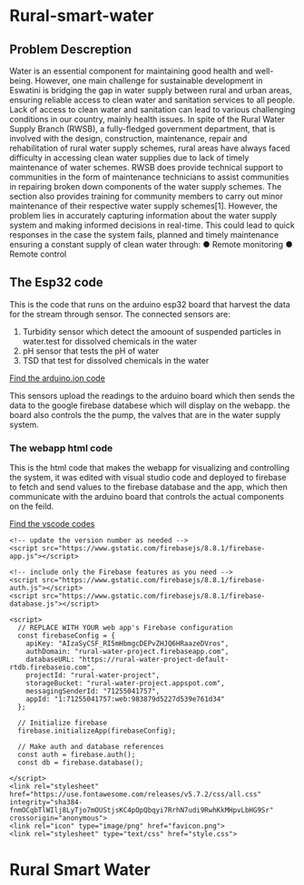 # Rural-smart-water

## Problem Descreption
Water is an essential component for maintaining good health and well-being.
However, one main challenge for sustainable development in Eswatini is bridging the
gap in water supply between rural and urban areas, ensuring reliable access to clean
water and sanitation services to all people. Lack of access to clean water and
sanitation can lead to various challenging conditions in our country, mainly health
issues. In spite of the Rural Water Supply Branch (RWSB), a fully-fledged government
department, that is involved with the design, construction, maintenance, repair and
rehabilitation of rural water supply schemes, rural areas have always faced difficulty
in accessing clean water supplies due to lack of timely maintenance of water
schemes. RWSB does provide technical support to communities in the form of
maintenance technicians to assist communities in repairing broken down
components of the water supply schemes. The section also provides training for
community members to carry out minor maintenance of their respective water
supply schemes[1]. However, the problem lies in accurately capturing information
about the water supply system and making informed decisions in real-time. This
could lead to quick responses in the case the system fails, planned and timely
maintenance ensuring a constant supply of clean water through:
● Remote monitoring
● Remote control

## The Esp32 code
This is the code that runs on the arduino esp32 board that harvest the data for the stream 
through sensor. The connected sensors are:
1. Turbidity sensor which detect the amoount of suspended particles in water.test for dissolved chemicals in the water
2. pH sensor that tests the pH of water
3. TSD  that test for dissolved chemicals in the water

[Find the arduino.ion code](https://github.com/minenhledlamini12/Rural-smart-water/blob/main/firebase_rural-smart-water.ino)

This sensors upload the readings to the arduino board which then sends the data to the google firebase databese which will display on the webapp.
the board also controls the the pump, the valves that are in the water supply system.





### The webapp html code 

This is the html code that makes the webapp for visualizing and controlling the system, it was edited with visual studio code and deployed to firebase 
to fetch and send values to the firebase database and the app, which then communicate with the arduino board that controls the actual components on the 
feild.

[Find the vscode codes](https://github.com/minenhledlamini12/Rural-smart-water/tree/main/firebase-rural-smart-water) 

<!DOCTYPE html>
<!-- Complete Project Details at: https://RandomNerdTutorials.com/ -->
<html>
  <head>
    <meta charset="utf-8">
    <meta name="viewport" content="width=device-width, initial-scale=1">
    <title>ESP IoT Firebase App</title>

    <!-- update the version number as needed -->
    <script src="https://www.gstatic.com/firebasejs/8.8.1/firebase-app.js"></script>

    <!-- include only the Firebase features as you need -->
    <script src="https://www.gstatic.com/firebasejs/8.8.1/firebase-auth.js"></script>
    <script src="https://www.gstatic.com/firebasejs/8.8.1/firebase-database.js"></script>

    <script>
      // REPLACE WITH YOUR web app's Firebase configuration
      const firebaseConfig = {
        apiKey: "AIzaSyCSF_RI5mHbmgcDEPvZHJQ6HRaazeDVros",
        authDomain: "rural-water-project.firebaseapp.com",
        databaseURL: "https://rural-water-project-default-rtdb.firebaseio.com",
        projectId: "rural-water-project",
        storageBucket: "rural-water-project.appspot.com",
        messagingSenderId: "71255041757",
        appId: "1:71255041757:web:983879d5227d539e761d34"
      };

      // Initialize firebase
      firebase.initializeApp(firebaseConfig);

      // Make auth and database references
      const auth = firebase.auth();
      const db = firebase.database();

    </script>
    <link rel="stylesheet" href="https://use.fontawesome.com/releases/v5.7.2/css/all.css" integrity="sha384-fnmOCqbTlWIlj8LyTjo7mOUStjsKC4pOpQbqyi7RrhN7udi9RwhKkMHpvLbHG9Sr" crossorigin="anonymous">
    <link rel="icon" type="image/png" href="favicon.png">
    <link rel="stylesheet" type="text/css" href="style.css">
</head>

<body>
  <!--TOP BAR-->
  <div class="topnav">
    <h1>Rural Smart Water  <i class="fas fa-lightbulb"></i></h1>
  </div>

  <!--AUTHENTICATION BAR (USER DETAILS/LOGOUT BUTTON)-->
  <div id="authentication-bar" style="display: none;">
    <p><span id="authentication-status">User logged in</span>
       <span id="user-details">USEREMAIL</span>
       <a href="/" id="logout-link">[logout]</a>
    </p>
  </div>

  <!--LOGIN FORM-->
  <form id="login-form" style="display: none;">
    <div class="form-elements-container">
      <label for="input-email"><b>Email</b></label>
      <input type="text" placeholder="Enter Username" id="input-email" required>

      <label for="input-password"><b>Password</b></label>
      <input type="password" placeholder="Enter Password" id="input-password" required>

      <button type="submit" id="login-button">Login</button>
      <p id="error-message" style="color:red;"></p>
    </div>
  </form>

  <!--CONTENT (SENSOR READINGS)-->
  <div class="content-sign-in" id="content-sign-in" style="display: none;">
    <div class="card-grid">
      <!--TEMPERATURE-->
      <div class="card">
        <p><i class="fas fa-thermometer-half" style="color:#059e8a;"></i> pH Level</p>
        <p><span class="reading"><span id="temp"></span> </span></p>
      </div>
      <!--HUMIDITY-->
      <div class="card">
        <p><i class="fas fa-tint" style="color:#00add6;"></i> Turbidity</p>
        <p><span class="reading"><span id="hum"></span> NTU</span></p>
      </div>
      <!--PRESSURE-->
      <div class="card">
        <p><i class="fas fa-angle-double-down" style="color:#e1e437;"></i> Solvent Level</p>
        <p><span class="reading"><span id="pres"></span> ppm</span></p>
      </div>
    
      <!--CARD FOR GPIO 12-->
      <div class="card">
        <p class="card-title"><i class="fas fa-lightbulb"></i> PUMP</p>
        <p>
          <button class="button-on" id="btn1On">ON</button>
          <button class="button-off" id="btn1Off">OFF</button>
        </p>
        <p class="state">State:<span id="state1"></span></p>
      </div>

      <!--CARD FOR GPIO 13-->
      <div class="card">
        <p class="card-title"><i class="fas fa-lightbulb"></i> Bi Control Valve</p>
        <p>
          <button class="button-on" id="btn2On">S - F</button>
          <button class="button-off" id="btn2Off">F - T</button>
        </p>
        <p class="state">State:<span id="state2"></span></p>
      </div>

      <!--CARD FOR GPIO 14-->
      <div class="card">
        <p class="card-title"><i class="fas fa-lightbulb"></i> O/P Valve</p>
        <p>
          <button class="button-on" id="btn3On">OPEN</button>
          <button class="button-off" id="btn3Off">CLOSE</button>
        </p>
        <p class="state">State:<span id="state3"></span></p>
      </div>
    </div>
  </div>
    <script src="scripts/auth.js"></script>
    <script src="scripts/index.js"></script>
  </body>
</html>

### The java script code for authentification
this codes cotrols the responsiveness of the app during log in and log out.

document.addEventListener("DOMContentLoaded", function(){

    // listen for auth status changes
    auth.onAuthStateChanged(user => {
        if (user) {
            console.log("user logged in");
            console.log(user);
            setupUI(user);
        } else {
            console.log("user logged out");
            setupUI();
        }
    });

    // login
    const loginForm = document.querySelector('#login-form');
    loginForm.addEventListener('submit', (e) => {
        e.preventDefault();
        // get user info
        const email = loginForm['input-email'].value;
        const password = loginForm['input-password'].value;
        // log the user in
        auth.signInWithEmailAndPassword(email, password).then((cred) => {
            // close the login modal & reset form
            loginForm.reset();
            console.log(email);
        })
        .catch((error) =>{
            const errorCode = error.code;
            const errorMessage = error.message;
            document.getElementById("error-message").innerHTML = errorMessage;
            console.log(errorMessage);
        });
    });

    // logout
    const logout = document.querySelector('#logout-link');
    logout.addEventListener('click', (e) => {
    e.preventDefault();
    auth.signOut();
    });
    
});



### The java script for index html file
const loginElement = document.querySelector('#login-form');
const contentElement = document.querySelector("#content-sign-in");
const userDetailsElement = document.querySelector('#user-details');
const authBarElement = document.querySelector("#authentication-bar");

// Elements for sensor readings
const tempElement = document.getElementById("temp");
const humElement = document.getElementById("hum");
const presElement = document.getElementById("pres");

// Elements for GPIO states
const stateElement1 = document.getElementById("state1");
const stateElement2 = document.getElementById("state2");
const stateElement3 = document.getElementById("state3");

// Button Elements
const btn1On = document.getElementById('btn1On');
const btn1Off = document.getElementById('btn1Off');
const btn2On = document.getElementById('btn2On');
const btn2Off = document.getElementById('btn2Off');
const btn3On = document.getElementById('btn3On');
const btn3Off = document.getElementById('btn3Off');

// Database path for GPIO states
var dbPathOutput1 = 'board1/outputs/digital/12';
var dbPathOutput2 = 'board1/outputs/digital/13';
var dbPathOutput3 = 'board1/outputs/digital/14';

// Database references
var dbRefOutput1 = firebase.database().ref().child(dbPathOutput1);
var dbRefOutput2 = firebase.database().ref().child(dbPathOutput2);
var dbRefOutput3 = firebase.database().ref().child(dbPathOutput3);

// MANAGE LOGIN/LOGOUT UI
const setupUI = (user) => {
  if (user) {
    //toggle UI elements
    loginElement.style.display = 'none';
    contentElement.style.display = 'block';
    authBarElement.style.display ='block';
    userDetailsElement.style.display ='block';
    userDetailsElement.innerHTML = user.email;

    // get user UID to get data from database
    var uid = user.uid;
    console.log(uid);

    // Database paths (with user UID)
    var dbPathTemp = 'UsersData/' + uid.toString() + '/temperature';
    var dbPathHum = 'UsersData/' + uid.toString() + '/humidity';
    var dbPathPres = 'UsersData/' + uid.toString() + '/pressure';

    // Database references
    var dbRefTemp = firebase.database().ref().child(dbPathTemp);
    var dbRefHum = firebase.database().ref().child(dbPathHum);
    var dbRefPres = firebase.database().ref().child(dbPathPres);

    // Update page with new readings
    dbRefTemp.on('value', snap => {
      tempElement.innerText = snap.val().toFixed(2);
    });

    dbRefHum.on('value', snap => {
      humElement.innerText = snap.val().toFixed(2);
    });

    dbRefPres.on('value', snap => {
      presElement.innerText = snap.val().toFixed(2);
    });

    // if user is logged out
  //} else{
    //// toggle UI elements
    //loginElement.style.display = 'block';
    //authBarElement.style.display ='none';
    //userDetailsElement.style.display ='none';
    //contentElement.style.display = 'none';
  //}
  //Update states depending on the database value
  dbRefOutput1.on('value', snap => {
    if(snap.val()==1) {
        stateElement1.innerText="ON";
    }
    else{
        stateElement1.innerText="OFF";
    }
});
dbRefOutput2.on('value', snap => {
    if(snap.val()==1) {
        stateElement2.innerText="ON";
    }
    else{
        stateElement2.innerText="OFF";
    }
});
dbRefOutput3.on('value', snap => {
    if(snap.val()==1) {
        stateElement3.innerText="ON";
    }
    else{
        stateElement3.innerText="OFF";
    }
});

// Update database uppon button click
btn1On.onclick = () =>{
    dbRefOutput1.set(1);
}
btn1Off.onclick = () =>{
    dbRefOutput1.set(0);
}

btn2On.onclick = () =>{
    dbRefOutput2.set(1);
}
btn2Off.onclick = () =>{
    dbRefOutput2.set(0);
}

btn3On.onclick = () =>{
    dbRefOutput3.set(1);
}
btn3Off.onclick = () =>{
    dbRefOutput3.set(0);
}

// if user is logged out
} else{
// toggle UI elements
loginElement.style.display = 'block';
authBarElement.style.display ='none';
userDetailsElement.style.display ='none';
contentElement.style.display = 'none';
}
}

### The css file for app visuals

html {
    font-family: Verdana, Geneva, Tahoma, sans-serif;
    display: inline-block;
    text-align: center;
}
p {
    font-size: 1.2rem;
}
h1 {
    font-size: 1.8rem;
    color: white;
}
.topnav {
    overflow: hidden;
    background-color: #049faa;
    color: white;
    font-size: 1rem;
    padding: 10px;
}
#authentication-bar{
    background-color:mintcream;
    padding-top: 10px;
    padding-bottom: 10px;
}

#user-details{
    color: cadetblue;
}

.content {
    padding: 20px;
}

body {
    margin: 0;
}

.card {
    background-color: white;
    box-shadow: 2px 2px 12px 1px rgba(140,140,140,.5);
    padding: 5%;
}

.cards {
    max-width: 800px;
    margin: 0 auto;
    display: grid;
    grid-gap: 2rem;
    grid-template-columns: repeat(auto-fit, minmax(200px, 1fr));
}

.card-grid {
    max-width: 800px;
    margin: 0 auto;
    display: grid;
    grid-gap: 2rem;
    grid-template-columns: repeat(auto-fit, minmax(200px, 1fr));
}
.card {
    background-color: white;
    box-shadow: 2px 2px 12px 1px rgba(140,140,140,.5);
}

.card-title {
    font-size: 1.2rem;
    color: #034078
}
.state {
    color:#1282A2;
}

.reading {
    font-size: 1.4rem;
}

button {
    background-color: #049faa;
    color: white;
    padding: 14px 20px;
    margin: 8px 0;
    border: none;
    cursor: pointer;
    border-radius: 4px;
}
.button-on {
    background-color:#034078;
}
button:hover {
    opacity: 0.8;
}
.button-on:hover {
    background-color: #1282A2;
}
.button-off {
    background-color:#858585;
}
.button-off:hover {
    background-color: #252524;
}

.form-elements-container{
    padding: 16px;
    width: 250px;
    margin: 0 auto;
}

input[type=text], input[type=password] {
    width: 100%;
    padding: 12px 20px;
    margin: 8px 0;
    display: inline-block;
    border: 1px solid #ccc;
    box-sizing: border-box;
}



